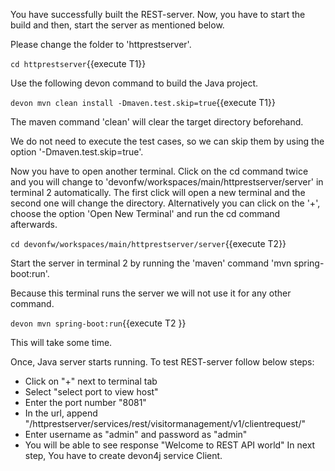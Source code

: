 You have successfully built the REST-server. Now, you have to start the build and then, start the server as mentioned below.


Please change the folder to &#39;httprestserver&#39;.

`cd httprestserver`{{execute T1}}
 
Use the following devon command to build the Java project.

`devon mvn clean install -Dmaven.test.skip=true`{{execute T1}}

The maven command 'clean' will clear the target directory beforehand. 

We do not need to execute the test cases, so we can skip them by using the option '-Dmaven.test.skip=true'.




Now you have to open another terminal. Click on the cd command twice and you will change to &#39;devonfw/workspaces/main/httprestserver/server&#39; in terminal 2 automatically. The first click will open a new terminal and the second one will change the directory. Alternatively you can click on the &#39;+&#39;, choose the option &#39;Open New Terminal&#39; and run the cd command afterwards. 


`cd devonfw/workspaces/main/httprestserver/server`{{execute T2}}

Start the server in terminal 2 by running the 'maven' command 'mvn spring-boot:run'.

Because this terminal runs the server we will not use it for any other command.
 

`devon mvn spring-boot:run`{{execute T2 }}

This will take some time.

Once, Java server starts running. To test REST-server follow below steps:
* Click on &#34;+&#34; next to terminal tab
* Select &#34;select port to view host&#34;
* Enter the port number &#34;8081&#34; 
* In the url, append &#34;/httprestserver/services/rest/visitormanagement/v1/clientrequest/&#34;
* Enter username as &#34;admin&#34; and password as &#34;admin&#34;
* You will be able to see response &#34;Welcome to REST API world&#34;
In next step, You have to create devon4j service Client.
